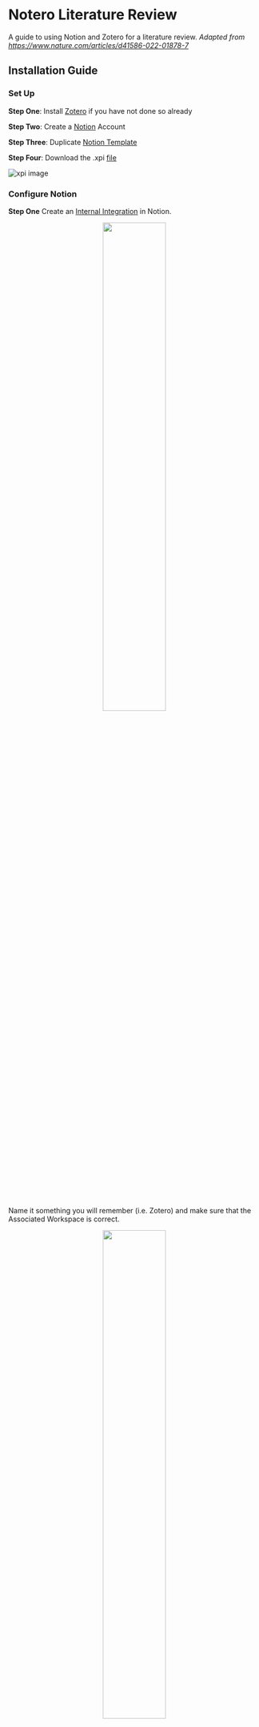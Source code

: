 # Notero Literature Review
A guide to using Notion and Zotero for a literature review. *Adapted from https://www.nature.com/articles/d41586-022-01878-7*

## Installation Guide
### Set Up
**Step One**: Install [Zotero](https://www.zotero.org/download/) if you have not done so already

**Step Two**: Create a [Notion](https://www.notion.so/) Account

**Step Three**: Duplicate [Notion Template](https://ordinary-medicine-af6.notion.site/b51ba13dcb51435cb0fc3d6d69592b7b?v=d4483d14e59f46459f7948f067aeda70)

**Step Four**: Download the .xpi [file](https://github.com/dvanoni/notero/releases/tag/v0.4.6)

![xpi image](https://github.com/IRSS-UBC/NoteroLiteratureReview/blob/main/images/xpi_img.png)

### Configure Notion
**Step One** Create an [Internal Integration](https://www.notion.com/my-integrations) in Notion.
<p align="center">
  <img src="https://github.com/IRSS-UBC/NoteroLiteratureReview/blob/main/images/notion_integrations.png" width=50% height=50%>
</p>
Name it something you will remember (i.e. Zotero) and make sure that the Associated Workspace is correct.

<p align="center">
  <img src="https://github.com/IRSS-UBC/NoteroLiteratureReview/blob/main/images/create_integration.png" width=50% height=50%>
</p>

Show the generated secret and copy and paste it somewhere to use later

<p align="center">
  ![secret](https://github.com/IRSS-UBC/NoteroLiteratureReview/blob/main/images/copy_secret.png)
</p>
